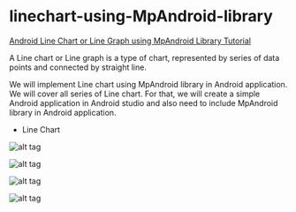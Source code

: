 # linechart-using-MpAndroid-library
[Android Line Chart or Line Graph using MpAndroid Library Tutorial](https://www.studytutorial.in/android-line-chart-or-line-graph-using-mpandroid-library-tutorial)


A Line chart or Line graph is a type of chart, represented by series of data points and connected by straight line.

We will implement Line chart using MpAndroid library in Android application. We will cover all series of Line chart. For that, we will create a simple Android application in Android studio and also need to include MpAndroid library in Android application.

 - <A NAME="Line Chart"></A>Line Chart
 
![alt tag](https://www.studytutorial.in/wp-content/uploads/2016/06/line_chart.jpg)

![alt tag](https://www.studytutorial.in/wp-content/uploads/2016/06/line_chart2.jpg)

![alt tag](https://www.studytutorial.in/wp-content/uploads/2016/06/line_chart3.jpg)

![alt tag](https://www.studytutorial.in/wp-content/uploads/2016/06/line_chart4.jpg)


